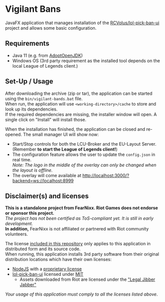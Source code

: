 # Vigilant Bans
JavaFX application that manages installation of the [RCVolus/lol-pick-ban-ui](https://github.com/RCVolus/lol-pick-ban-ui) 
project and allows some basic configuration.  

## Requirements
* Java 11 (e.g. from [AdoptOpenJDK](https://adoptopenjdk.net))
* Windows OS (3rd party requirement as the installed tool depends on the local League of Legends client.)

## Set-Up / Usage
After downloading the archive (zip or tar), the application can be started using the ``bin/vigilant-bands.bat`` file.  
When run, the application will use ``<working-directory>/cache`` to store and look up its dependencies.  
If the required dependencies are missing, the installer window will open. A single click on "Install" will install those.  

When the installation has finished, the application can be closed and re-opened. The small manager UI will show now:
* Start/Stop controls for both the LCU-Broker and the EU-Layout Server. (Remember __to start the League of Legends client!__)  
* The configuration feature allows the user to update the ``config.json`` in real time.  
  _Note: The logo in the middle of the overlay can only be changed when the layout is offline._
* The overlay will come available at [http://localhost:3000/?backend=ws://localhost:8999](http://localhost:3000/?backend=ws://localhost:8999)

## Disclaimer(s) and licenses
__This is a standalone project from FearNixx. Riot Games does not endorse or sponsor this project.__  
_The project has not been certified as ToS-compliant yet. It is still in early development._  
__In addition,__ FearNixx is not affiliated or partnered with Riot community volunteers.

The license [included in this repository](./LICENSE) only applies to this application in distributed form and its source code.    
When running, this application installs 3rd party software from their original distribution locations which have their own licenses:
* [NodeJS](https://nodejs.org) with a [proprietary license](https://github.com/nodejs/node/blob/master/LICENSE)
* [lol-pick-ban-ui](https://github.com/RCVolus/lol-pick-ban-ui) licensed under [MIT](https://github.com/RCVolus/lol-pick-ban-ui/blob/master/LICENSE)
  * Assets downloaded from Riot are licensed under the ["Legal Jibber Jabber"](https://www.riotgames.com/en/legal)
  
_Your usage of this application must comply to all the licenses listed above_.
